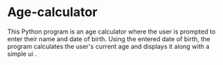 # Age-calculator

This Python program is an age calculator where the user is prompted to enter their name and date of birth. Using the entered date of birth, the program calculates the user's current age and displays it along with a simple ui . 
